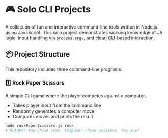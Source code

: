 # 🎮 Solo CLI Projects

A collection of fun and interactive command-line tools written in Node.js using JavaScript. This solo project demonstrates working knowledge of JS logic, input handling via `process.argv`, and clean CLI-based interaction.

## 📦 Project Structure

This repository includes three command-line programs:

### 1️⃣ Rock Paper Scissors

A simple CLI game where the player competes against a computer.

- Takes player input from the command line
- Randomly generates a computer move
- Compares moves and prints the result

```bash
node rockPaperScissors.js rock
# Output: You chose rock. Computer chose scissors. You win!
